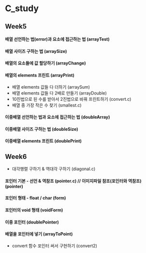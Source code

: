 # C_study
## Week5
#### 배열 선언하는 법(error)과 요소에 접근하는 법 (arrayTest)
#### 배열 사이즈 구하는 법 (arraySize)
#### 배열의 요소들에 값 할당하기 (arrayChange)
#### 배열의 elements 프린트 (arrayPrint)
* 배열 elements 값들 다 더하기 (arraySum)
* 배열 elements 값들 다 2배로 만들기 (arrayDouble)
* 10진법으로 된 수를 받아서 2진법으로 바꿔 프린트하기 (convert.c)
* 배열 중 가장 작은 수 찾기 (smallest.c)
#### 이중배열 선언하는 법과 요소에 접근하는 법 (doubleArray)
#### 이중배열 사이즈 구하는 법 (doubleSize)
#### 이중배열 elements 프린트 (doublePrint)

## Week6
* 대각행렬 구하기 & 역대각 구하기 (diagonal.c)
#### 포인터 기본 - 선언 & 역참조 (pointer.c) // 이미지파일 참조(포인터와 역참조) (pointer)
#### 포인터 형태 - float / char (form)
#### 포인터의 void 형태 (voidForm)
#### 이중 포인터 (doublePointer)
#### 배열을 포인터에 넣기 (arrayToPoint)
* convert 함수 포인터 써서 구현하기 (convert2)
